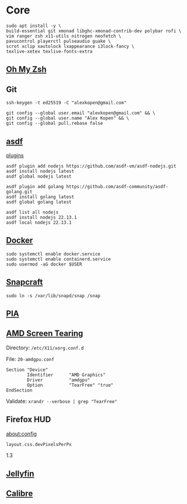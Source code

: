 # Core
```
sudo apt install -y \
build-essential git xmonad libghc-xmonad-contrib-dev polybar rofi \
vim ranger zsh x11-utils nitrogen neofetch \
pavucontrol playerctl pulseaudio guake \
scrot xclip xautolock lxappearance i3lock-fancy \
texlive-xetex texlive-fonts-extra
```

## [Oh My Zsh](https://github.com/ohmyzsh/ohmyzsh#basic-installation)

## Git

```
ssh-keygen -t ed25519 -C "alexkopen@gmail.com"
```

```
git config --global user.email "alexkopen@gmail.com" && \
git config --global user.name "Alex Kopen" && \
git config --global pull.rebase false
```


## [asdf](https://asdf-vm.com/guide/getting-started.html)

[plugins](https://github.com/asdf-vm/asdf-plugins?tab=readme-ov-file)

```
asdf plugin add nodejs https://github.com/asdf-vm/asdf-nodejs.git
asdf install nodejs latest
asdf global nodejs latest

asdf plugin add golang https://github.com/asdf-community/asdf-golang.git
asdf install golang latest
asdf global golang latest

asdf list all nodejs
asdf install nodejs 22.13.1
asdf local nodejs 22.13.1
```

## [Docker](https://docs.docker.com/engine/install/linux-postinstall/#configure-docker-to-start-on-boot)
```
sudo systemctl enable docker.service
sudo systemctl enable containerd.service
sudo usermod -aG docker $USER
```

## [Snapcraft](https://snapcraft.io/docs/installing-snap-on-linux-mint)
```
sudo ln -s /var/lib/snapd/snap /snap
```

## [PIA](https://www.privateinternetaccess.com/download/linux-vpn)

## [AMD Screen Tearing](https://davejansen.com/quick-how-to-fix-screen-tearing-in-ubuntu-with-amd-gpus/)

Directory: `/etc/X11/xorg.conf.d`

File: `20-amdgpu.conf`
```
Section "Device"
        Identifier      "AMD Graphics"
        Driver          "amdgpu"
        Option          "TearFree" "true"
EndSection
```

Validate: `xrandr --verbose | grep "TearFree"`

## Firefox HUD

[about:config](about:config)

`layout.css.devPixelsPerPx`

1.3

## [Jellyfin](https://jellyfin.org/docs/general/installation/linux)

## [Calibre](https://calibre-ebook.com/download_linux)
